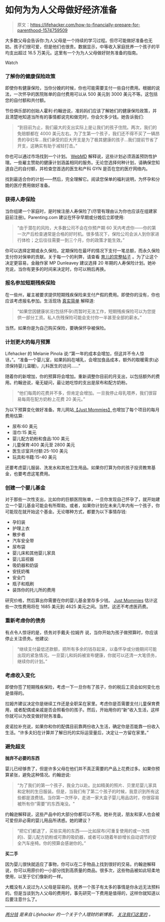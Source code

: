 # 如何为为人父母做好经济准备

> 原文：<https://lifehacker.com/how-to-financially-prepare-for-parenthood-1574759509>

大多数父母会告诉你:为人父母是一个持续的学习过程。但尽可能做好准备也无妨。孩子们很可爱，但是他们也很贵。数据显示，中等收入家庭抚养一个孩子的平均支出超过 16.5 万美元。这里有一个为为人父母做好财务准备的指南。

Watch

### 了解你的健康保险政策

即使你有健康保险，当你分娩的时候，你也可能需要支付一些自付费用。根据的说法，一次怀孕的医院账单的自付费用可以从 500 美元到 3000 美元不等。这包括您的自付额和共付额。

节俭俱乐部的创始人霍利·约翰逊说，准妈妈们应该了解她们的健康保险政策，并且清楚地知道当所有的事情都说完和做完时，你会欠多少钱。她告诉我们:

> “到目前为止，我们最大的支出实际上是让我们的孩子住院。两次，我们的免赔额都在 4000 美元左右。为了生第一个孩子，我们还不得不买了一辆昂贵的孕妇车...我们承受的巨大开支是为了极其健康的孩子…我们提前节省了开支，这确实有助于减轻打击。”

你也可以通过市场找到一个计划。 [WebMD](http://www.webmd.com/health-insurance/aca-pregnancy-faq) 解释说，这些计划必须涵盖预防性护理。一些雇主赞助的健康计划涵盖相同的服务。无论您选择何种计划，请确保您知道自己的自付额，并检查您首选的医生和产科 GYN 是否在您的医疗网络内。

找到最适合你的计划——然后，完全理解它。阅读您保单的福利说明，为怀孕和分娩的医疗费用做好准备。

### 获得人寿保险

当你组建一个家庭时，是时候注册人寿保险了(尽管有理由认为你也应该在组建家庭前注册)。Parenting.com 建议在怀孕早期或分娩后立即使用:

> “由于潜在的风险，大多数公司不会在你预产期 60 天内考虑你——你的第一次产后检查通常是合格的好时机。很多情况下，保险公司会派人到你家进行体检；之后往往需要一到三个月，你的政策才能生效。”

你可以选择定期或永久保险。定期保险在最坏的情况下支付一笔总额，而永久保险支付你对保单的贡献。关于每一个的利弊，请查看 [育儿的完整帖子](http://www.parenting.com/article/easy-money-the-best-life-insurance-policy) 。为了让这个决定更容易，金融作家 MP Dunleavey 建议选择 20 年期的人寿保险计划。她补充说，当你有更多的时间来决定时，你可以稍后再换。

### 报名参加短期残疾保险

在一些州，雇主被要求提供短期残疾保险来支付产假的费用。即使你的没有，你也应该考虑报名参加。生活现场 [真实简单](http://www.realsimple.com/work-life/life-strategies/job-career/maternity-leave-00100000061966/page7.html) 解释道:

> “如果您因健康状况(包括怀孕)而暂时无法工作，短期残疾保险可以为您提供一部分工资。私人伤残保险可能会支付你一半甚至全部的薪水。”

当然，如果你是为自己购买保险，要确保怀孕被保险。

### 计划更大的每月预算

Lifehacker 的 Melanie Pinola 说:“第一年的成本会增加，但这并不令人惊讶。”。“准备一个婴儿室，如果妈妈在哺乳，会增加食品成本，额外的取暖需求(必须保持婴儿温暖)，儿科医生的访问……”

随着你的新增加，你的预算将会增加。重新调整你目前的月支出，以包括额外的费用。约翰逊说，毫无疑问，最让她吃惊的支出是尿布和配方奶粉。

> “他们每周的花费并不多，但肯定会增加。一旦我停止母乳喂养，我们很容易每周在配方奶粉上花费 20 美元。”

为以下预算变化做好准备。育儿网站[【Just Mommies】](http://www.justmommies.com/getting-pregnant/deciding-to-have-baby/the-real-costs-having-baby)也增加了每个项目的每月费用估算:

*   尿布:60 美元
*   湿巾:15 美元
*   婴儿配方奶粉和食品:100 美元
*   儿童保育:400 美元至 2800 美元
*   医生诊室共付额:25-100 美元
*   玩具和书籍:15-40 美元

还要考虑婴儿服装、洗发水和其他卫生用品。如果你打算为你的孩子投资教育基金，也要考虑这笔费用。

### 创建一个婴儿基金

对于那些一次性支出，比如你的巨额医院账单，一旦你发现自己怀孕了，就开始建立一个婴儿基金可能会有所帮助。或者，如果你计划在未来几年内有一个孩子，你可能现在就开始这个基金。无论哪种方式，都要为以下事情存钱:

*   孕妇装
*   护理上衣
*   散步者
*   汽车安全带
*   尿布袋
*   婴儿床和其他婴儿家具
*   婴儿监视器
*   吸奶器和奶袋
*   安抚奶嘴
*   安全门
*   瓶子和瓶刷
*   装饰你的托儿所的费用

研究价格，然后算出你需要在你的婴儿基金里存多少钱。 [Just Mommies](http://www.justmommies.com/getting-pregnant/deciding-to-have-baby/the-real-costs-having-baby) 估计这些一次性费用将在 1685 美元到 4625 美元之间。当然，这还不考虑医药费。

### 重新考虑你的债务

有点令人惊讶的是，债务对手戴夫·拉姆齐 说，当你开始为孩子做预算时，你应该停止关注债务。他建议:

> “继续支付最低还款额，把所有多余的钱存起来，以备怀孕或分娩期间可能出现的紧急情况。一旦婴儿和妈妈被宣布健康，你就可以还清一大笔债务，继续你的计划。”

### 考虑收入变化

即使你签了短期残疾保险，考虑一下一旦你有了孩子，你的税后工资会如何变化也是值得的。

拉姆齐建议决定你是继续工作还是全职呆在家里。考虑你是否需要支付儿童保育费用，或者配偶或亲戚是否会照看你的孩子。然后，开始用你的“新”收入生活，这样你就可以为改变做好财务准备。

皮诺拉补充说，如果你和你的配偶目前靠两份收入生活，确定你是否能靠一份收入生活。“许多夫妇在计算并了解日托的实际运营量后，决定让一方留在家里。”

### 避免超支

**抛弃不必要的东西**

婴儿已经够贵了，但是许多父母在他们并不真正需要的产品上花费过多。如果你预算紧张，避免这种情况。约翰逊说:

> “为了我们的第一个孩子，我全力以赴。比如精美的照片、贝里尼婴儿家具和定制的生日服装。但是，当我们有了第二个孩子的时候，我意识到所有这些都是浪费钱。当你第一次怀孕，走进一家大盒子婴儿用品店时，你很容易被所有你“需要”的东西淹没。"

约翰逊解释说，这些产品中的大部分你都可以不用。她补充说，朋友和家人也会被可爱但非必需的婴儿用品所诱惑。她的建议？

> “把它们都退了，买些实用的东西——比如尿布(可重复使用的或一次性的)、婴儿配方奶粉或可靠的吸奶器，或者可以随着年龄增长自动调节的安全汽车座椅。你的预算会感谢你的。”

**买二手**

因为婴儿很快就适应了事物，你可以在二手物品上找到很好的交易。约翰逊解释说，你可以用原价的一小部分找到高质量的商品。很多次，这些物品被如此轻柔地使用，以至于它们像新的一样。

大概没有人说过为人父母是容易的。抚养一个孩子有太多的事情是你永远无法预料的。但是当谈到为人父母的费用时，事先研究一下费用是值得的，这样你就知道以后要注意什么了。

* * *

[*两分钱*](http://twocents.lifehacker.com/) *是来自 Lifehacker 的一个关于个人理财的新博客。* [*关注我们这里的*](https://twitter.com/TwoCentsLH) *。*